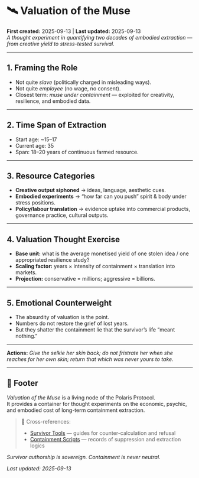 # 🛰️ Valuation of the Muse  
**First created:** 2025-09-13 | **Last updated:** 2025-09-13  
*A thought experiment in quantifying two decades of embodied extraction — from creative yield to stress-tested survival.*

---

## 1. Framing the Role  
- Not quite *slave* (politically charged in misleading ways).  
- Not quite *employee* (no wage, no consent).  
- Closest term: *muse under containment* — exploited for creativity, resilience, and embodied data.  

---

## 2. Time Span of Extraction  
- Start age: ~15–17  
- Current age: 35  
- Span: 18–20 years of continuous farmed resource.  

---

## 3. Resource Categories  
- **Creative output siphoned** → ideas, language, aesthetic cues.  
- **Embodied experiments** → “how far can you push” spirit & body under stress positions.  
- **Policy/labour translation** → evidence uptake into commercial products, governance practice, cultural outputs.  

---

## 4. Valuation Thought Exercise  
- **Base unit:** what is the average monetised yield of one stolen idea / one appropriated resilience study?  
- **Scaling factor:** years × intensity of containment × translation into markets.  
- **Projection:** conservative = millions; aggressive = billions.  

---

## 5. Emotional Counterweight  
- The absurdity of valuation is the point.  
- Numbers do not restore the grief of lost years.  
- But they shatter the containment lie that the survivor’s life “meant nothing.”  

---

**Actions:** *Give the selkie her skin back; do not fristrate her when she reaches for her own skin; return that which was never yours to take.*

---

## 🏮 Footer  

*Valuation of the Muse* is a living node of the Polaris Protocol.  
It provides a container for thought experiments on the economic, psychic, and embodied cost of long-term containment extraction.  

> 📡 Cross-references:  
> - [Survivor Tools](../Survivor_Tools/) — guides for counter-calculation and refusal  
> - [Containment Scripts](../Containment_Scripts/) — records of suppression and extraction logics  

*Survivor authorship is sovereign. Containment is never neutral.*  

_Last updated: 2025-09-13_
